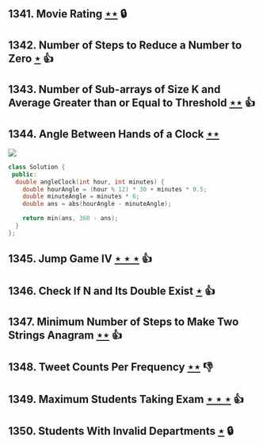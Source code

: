 ## 1341. Movie Rating [$\star\star$](https://leetcode.com/problems/movie-rating) 🔒

## 1342. Number of Steps to Reduce a Number to Zero [$\star$](https://leetcode.com/problems/number-of-steps-to-reduce-a-number-to-zero) :thumbsup:

## 1343. Number of Sub-arrays of Size K and Average Greater than or Equal to Threshold [$\star\star$](https://leetcode.com/problems/number-of-sub-arrays-of-size-k-and-average-greater-than-or-equal-to-threshold) :thumbsup:

## 1344. Angle Between Hands of a Clock [$\star\star$](https://leetcode.com/problems/angle-between-hands-of-a-clock)

![](https://img.shields.io/badge/-Math-434343.svg?style=flat-square)

```cpp
class Solution {
 public:
  double angleClock(int hour, int minutes) {
    double hourAngle = (hour % 12) * 30 + minutes * 0.5;
    double minuteAngle = minutes * 6;
    double ans = abs(hourAngle - minuteAngle);

    return min(ans, 360 - ans);
  }
};
```

## 1345. Jump Game IV [$\star\star\star$](https://leetcode.com/problems/jump-game-iv) :thumbsup:

## 1346. Check If N and Its Double Exist [$\star$](https://leetcode.com/problems/check-if-n-and-its-double-exist) :thumbsup:

## 1347. Minimum Number of Steps to Make Two Strings Anagram [$\star\star$](https://leetcode.com/problems/minimum-number-of-steps-to-make-two-strings-anagram) :thumbsup:

## 1348. Tweet Counts Per Frequency [$\star\star$](https://leetcode.com/problems/tweet-counts-per-frequency) :thumbsdown:

## 1349. Maximum Students Taking Exam [$\star\star\star$](https://leetcode.com/problems/maximum-students-taking-exam) :thumbsup:

## 1350. Students With Invalid Departments [$\star$](https://leetcode.com/problems/students-with-invalid-departments) 🔒
